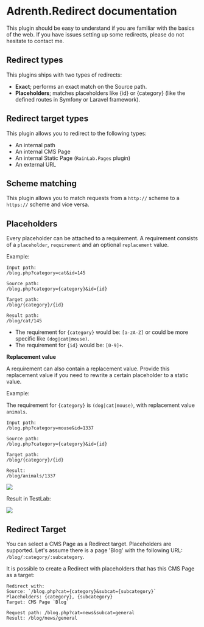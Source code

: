 # Adrenth.Redirect documentation

This plugin should be easy to understand if you are familiar with the basics of the web. If you have issues setting up some redirects, please do not hesitate to contact me.

## Redirect types

This plugins ships with two types of redirects:

* **Exact**; performs an exact match on the Source path.
* **Placeholders**; matches placeholders like {id} or {category} (like the defined routes in Symfony or Laravel framework).

## Redirect target types

This plugin allows you to redirect to the following types:

* An internal path
* An internal CMS Page
* An internal Static Page (`RainLab.Pages` plugin)
* An external URL

## Scheme matching

This plugin allows you to match requests from a `http://` scheme to a `https://` scheme and vice versa.

## Placeholders

Every placeholder can be attached to a requirement. A requirement consists of a `placeholder`, `requirement` and an optional `replacement` value.

Example:

````
Input path:
/blog.php?category=cat&id=145

Source path: 
/blog.php?category={category}&id={id}

Target path:
/blog/{category}/{id}

Result path:
/blog/cat/145
````

* The requirement for `{category}` would be: `[a-zA-Z]` or could be more specific like `(dog|cat|mouse)`.
* The requirement for `{id}` would be: `[0-9]+`.

**Replacement value**

A requirement can also contain a replacement value. Provide this replacement value if you need to rewrite a certain placeholder to a static value.

Example:

The requirement for `{category}` is `(dog|cat|mouse)`, with replacement value `animals`.

````
Input path:
/blog.php?category=mouse&id=1337

Source path: 
/blog.php?category={category}&id={id}

Target path:
/blog/{category}/{id}

Result:
/blog/animals/1337
````

![](https://i.imgur.com/928z7pI.png)

Result in TestLab:

![](https://i.imgur.com/BswnUAo.png)


## Redirect Target

You can select a CMS Page as a Redirect target. Placeholders are supported. Let's assume there is a page 'Blog' with the following URL: `/blog/:category/:subcategory`. 

It is possible to create a Redirect with placeholders that has this CMS Page as a target:

````
Redirect with:
Source: `/blog.php?cat={category}&subcat={subcategory}`
Placeholders: {category}, {subcategory}
Target: CMS Page `Blog`

Request path: /blog.php?cat=news&subcat=general
Result: /blog/news/general
````
